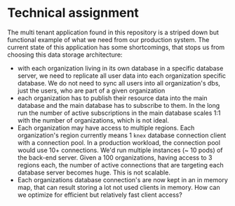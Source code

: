 # Technical assignment

The multi tenant application found in this repository is a striped down but functional example of what we need from our production system.
The current state of this application has some shortcomings, that stops us from choosing this data storage architecture:

- with each organization living in its own database in a specific database server, we need to replicate all user data into each organization specific database.
  We do not need to sync all users into all organization's dbs, just the users, who are part of a given organization
- each organization has to publish their resource data into the main database and the main database has to subscribe to them.
  In the long run the number of active subscriptions in the main database scales 1:1 with the number of organizations, which is not ideal.
- Each organization may have access to multiple regions. Each organization's region currently means 1 `knex` database connection client with a connection pool.
  In a production workload, the connection pool would use 10+ connections. We'd run multiple instances (~ 10 pods) of the back-end server.
  Given a 100 organizations, having access to 3 regions each, the number of active connections that are targeting each database server becomes huge. This is not scalable.
- Each organizations database connection's are now kept in an in memory map, that can result storing a lot not used clients in memory.
  How can we optimize for efficient but relatively fast client access?
